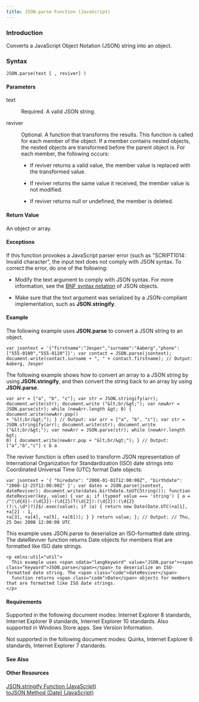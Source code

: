```yaml
---
title: JSON.parse Function (JavaScript)
---
```


### Introduction 

 Converts a JavaScript Object Notation (JSON) string into an object.

### Syntax 

```
JSON.parse(text [ , reviver] )
```

#### Parameters 

<div id="sectionSection0" class="section" name="collapseableSection" style="" expanded="true">
  <dl class="authored">
    <dt>
      <span class="parameter" sdata="paramReference" xmlns:util="util">text</span>
    </dt>
    <dd>
      <p xmlns:util="util">
        Required. A valid JSON string.
      </p>
    </dd>
    <dt>
      <span class="parameter" sdata="paramReference" xmlns:util="util">reviver</span>
    </dt>
    <dd>
      <p xmlns:util="util">
        Optional. A function that transforms the results. This function is called for each member of the object. If a member contains nested objects, the nested objects are transformed before the
        parent object is. For each member, the following occurs:
      </p>
      <ul xmlns:util="util">
        <li>
          <p>
            If <span class="parameter" sdata="paramReference">reviver</span> returns a valid value, the member value is replaced with the transformed value.
          </p>
        </li>
        <li>
          <p>
            If <span class="parameter" sdata="paramReference">reviver</span> returns the same value it received, the member value is not modified.
          </p>
        </li>
        <li>
          <p>
            If <span class="parameter" sdata="paramReference">reviver</span> returns <span sdata="langKeyword" value="null"><span class="keyword">null</span></span> or <span sdata="langKeyword"
            value="undefined"><span class="keyword">undefined</span></span>, the member is deleted.
          </p>
        </li>
      </ul>
    </dd>
  </dl>
</div>

#### Return Value 

<div id="returnValueSection" class="section" name="collapseableSection" style="">
  <p xmlns:util="util">
    An object or array.
  </p>
</div>

#### Exceptions 

<div id="ddueExceptionsSection" class="section" name="collapseableSection" style="">
  <p xmlns:util="util">
    If this function provokes a JavaScript parser error (such as "SCRIPT1014: Invalid character", the input text does not comply with JSON syntax. To correct the error, do one of the following:
  </p>
  <ul xmlns:util="util">
    <li>
      <p>
        Modify the <span class="parameter" sdata="paramReference">text</span> argument to comply with JSON syntax. For more information, see the <a href=
        "http://go.microsoft.com/fwlink/?LinkId=125203">BNF syntax notation</a> of JSON objects.
      </p>
    </li>
    <li>
      <p>
        Make sure that the text argument was serialized by a JSON-compliant implementation, such as <b>JSON.stringify</b>.
      </p>
    </li>
  </ul>
</div>

#### Example 

<p xmlns:util="util">
  The following example uses <b>JSON.parse</b> to convert a JSON string to an object.
</p>

```
var jsontext = '{"firstname":"Jesper","surname":"Aaberg","phone":["555-0100","555-0120"]}'; var contact = JSON.parse(jsontext); document.write(contact.surname + ", " + contact.firstname); // Output:
Aaberg, Jesper
```

<p xmlns:util="util">
  The following example shows how to convert an array to a JSON string by using <b>JSON.stringify</b>, and then convert the string back to an array by using <b>JSON.parse</b>.
</p>

```
var arr = ["a", "b", "c"]; var str = JSON.stringify(arr); document.write(str); document.write ("&lt;br/&gt;"); var newArr = JSON.parse(str); while (newArr.length &gt; 0) { document.write(newArr.pop()
+ "&lt;br/&gt;"); } // Output: var arr = ["a", "b", "c"]; var str = JSON.stringify(arr); document.write(str); document.write ("&lt;br/&gt;"); var newArr = JSON.parse(str); while (newArr.length &gt;
0) { document.write(newArr.pop + "&lt;br/&gt;"); } // Output: ["a","b","c"] c b a
```

<p xmlns:util="util">
  The <span class="parameter" sdata="paramReference">reviver</span> function is often used to transform JSON representation of International Organization for Standardization (ISO) date strings into
  Coordinated Universal Time (UTC) format <span sdata="langKeyword" value="Date"><span class="keyword">Date</span></span> objects.
</p>

```
var jsontext = '{ "hiredate": "2008-01-01T12:00:00Z", "birthdate": "2008-12-25T12:00:00Z" }'; var dates = JSON.parse(jsontext, dateReviver); document.write(dates.birthdate.toUTCString()); function
dateReviver(key, value) { var a; if (typeof value === 'string') { a = /^(\d{4})-(\d{2})-(\d{2})T(\d{2}):(\d{2}):(\d{2}(?:\.\d*)?)Z$/.exec(value); if (a) { return new Date(Date.UTC(+a[1], +a[2] - 1,
+a[3], +a[4], +a[5], +a[6])); } } return value; }; // Output: // Thu, 25 Dec 2008 12:00:00 UTC
```

<p xmlns:util="util">
  This example uses <span sdata="langKeyword" value="JSON.parse"><span class="keyword">JSON.parse</span></span> to deserialize an ISO-formatted date string. The <span class="code">dateReviver</span>
  function returns <span class="code">Date</span> objects for members that are formatted like ISO date strings.
</p>

```
<p xmlns:util="util">
  This example uses <span sdata="langKeyword" value="JSON.parse"><span class="keyword">JSON.parse</span></span> to deserialize an ISO-formatted date string. The <span class="code">dateReviver</span>
  function returns <span class="code">Date</span> objects for members that are formatted like ISO date strings.
</p>
```

#### Requirements 

<div id="requirementsTitleSection" class="section" name="collapseableSection" style="">
  <p xmlns:util="util"></p>
  <p>
    Supported in the following document modes: Internet Explorer 8 standards, Internet Explorer 9 standards, Internet Explorer 10 standards. Also supported in Windows Store apps. See Version
    Information.
  </p>
  <p>
    Not supported in the following document modes: Quirks, Internet Explorer 6 standards, Internet Explorer 7 standards.
  </p>
</div>

#### See Also 

<div id="seeAlsoSection" class="section" name="collapseableSection" style="">
  <h4 class="subHeading">
    Other Resources
  </h4>
  <div class="seeAlsoStyle">
    <span sdata="link" xmlns:util="util"><a href="0fafaf3b-c29b-46dc-b65b-ca223064a1d0.htm">JSON.stringify Function (JavaScript)</a></span>
  </div>
  <div class="seeAlsoStyle">
    <span sdata="link" xmlns:util="util"><a href="f91df030-e9c9-425e-8e6d-b46bdda66cb6.htm">toJSON Method (Date) (JavaScript)</a></span>
  </div>
</div>

